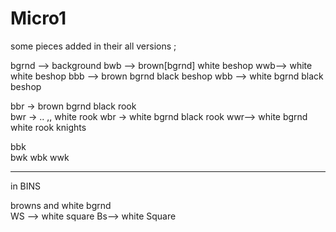 # Micro1
some pieces added in their all versions ; 

bgrnd --> background 
bwb --> brown[bgrnd] white beshop 
wwb--> white white beshop 
bbb --> brown bgrnd black beshop 
wbb --> white bgrnd black beshop
 
bbr -> brown bgrnd black rook  
bwr ->  ..   ,,    white rook 
wbr -> white bgrnd black rook 
wwr--> white bgrnd white rook 
knights 

bbk  
bwk 
wbk
wwk

--------
in BINS 

browns and white bgrnd  
WS --> white square 
Bs--> white Square
